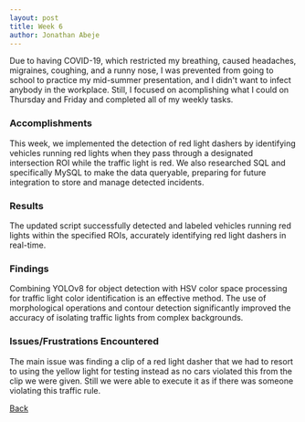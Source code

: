 ```yaml
---
layout: post
title: Week 6
author: Jonathan Abeje
---
```


Due to having COVID-19, which restricted my breathing, caused headaches, migraines, coughing, and a runny nose, I was prevented from going to school to practice my mid-summer presentation, and I didn't want to infect anybody in the workplace. Still, I focused on acomplishing what I could on Thursday and Friday and completed all of my weekly tasks.

### Accomplishments
This week, we implemented the detection of red light dashers by identifying vehicles running red lights when they pass through a designated intersection ROI while the traffic light is red. We also researched SQL and specifically MySQL to make the data queryable, preparing for future integration to store and manage detected incidents.

### Results
The updated script successfully detected and labeled vehicles running red lights within the specified ROIs, accurately identifying red light dashers in real-time.

### Findings
Combining YOLOv8 for object detection with HSV color space processing for traffic light color identification is an effective method. The use of morphological operations and contour detection significantly improved the accuracy of isolating traffic lights from complex backgrounds.

### Issues/Frustrations Encountered
The main issue was finding a clip of a red light dasher that we had to resort to using the yellow light for testing instead as no cars violated this from the clip we were given. Still we were able to execute it as if there was someone violating this traffic rule. 

[Back](./)
